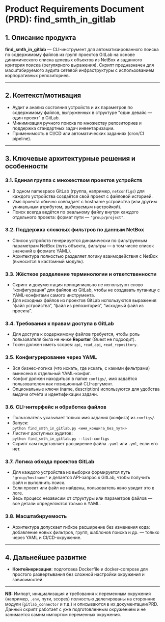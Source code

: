# Product Requirements Document (PRD): find_smth_in_gitlab

## 1. Описание продукта

**find_smth_in_gitlab** — CLI-инструмент для автоматизированного поиска по содержимому файлов из групп проектов GitLab на основе динамического списка целевых объектов из NetBox и заданного критерия поиска (регулярного выражения). Скрипт предназначен для масштабируемого аудита сетевой инфраструктуры с использованием корпоративных репозиториев.

---

## 2. Контекст/мотивация

- Аудит и анализ состояния устройств и их параметров по содержимому файлов, выгруженных в структуре "один девайс — один проект" в GitLab.
- Минимизация ручного поиска по множеству репозиториев и поддержка стандартных задач инвентаризации.
- Применимость в CI/CD или автоматических заданиях (cron/CI pipeline).

---

## 3. Ключевые архитектурные решения и особенности

### 3.1. Единая группа с множеством проектов устройств

- В одном namespace GitLab (группа, например, `netconfigs`) для каждого устройства создаётся свой проект с файловой историей.
- Имя проекта обычно совпадает с hostname устройства (или другим уникальным атрибутом, выбираемым настройкой).
- Поиск всегда ведётся по реальному файлу внутри каждого отдельного проекта: формат пути — `"group/project"`.

### 3.2. Поддержка сложных фильтров по данным NetBox

- Список устройств генерируется динамически по фильтруемым параметрам NetBox (путь объекта, фильтры — в том числе список значений в формате YAML).
- Архитектура полностью разделяет логику взаимодействия с NetBox (выносится в кастомный модуль).

### 3.3. Жёсткое разделение терминологии и ответственности

- Скрипт и документация принципиально не используют слово “конфигурация” для файлов из GitLab, чтобы не создавать путаницу с YAML-конфигами самого инструмента.
- Для исходных файлов из проектов GitLab используются выражения: “файл устройства”, “файл из репозитория”, “исходный файл из проекта”.

### 3.4. Требования к правам доступа в GitLab

- Для доступа к содержимому файлов требуется, чтобы роль пользователя была не ниже **Reporter** (Guest не подходит).
- Токен должен иметь scopes: `api`, `read_api`, `read_repository`.

### 3.5. Конфигурирование через YAML

- Вся бизнес-логика (что искать, где искать, с какими фильтрами) вынесена в отдельный YAML-конфиг.
- Конфиг должен находиться в папке `configs/`, имя задаётся пользователем как позиционный CLI-аргумент.
- Опциональные ключи (name, description) используются для удобства выдачи отчёта и идентификации задачи.

### 3.6. CLI-интерфейс и обработка файлов

- Пользователь указывает только имя задания (конфига) из `configs/`.
- Запуск:  
  `python find_smth_in_gitlab.py <имя_конфига_без_пути>`
- Листинг доступных аудитов:  
  `python find_smth_in_gitlab.py --list-configs`
- Скрипт сам подставляет расширение файла `.yaml` или `.yml`, если его нет.

### 3.7. Логика обхода проектов GitLab

- Для каждого устройства из выборки формируется путь `"group/hostname"` и делается API-запрос к GitLab, чтобы получить файл и выполнить поиск.
- Если проект или файл не найдены, пользователь явно увидит это в логе.
- Весь процесс независим от структуры или параметров файлов — все детали определяются только в YAML.

### 3.8. Масштабируемость

- Архитектура допускает гибкое расширение без изменения кода: добавление новых фильтров, групп, шаблонов поиска и др. — только через YAML и CI/CD-окружение.

---

## 4. Дальнейшее развитие

- **Контейнеризация**: подготовка Dockerfile и docker-compose для простого развертывания без сложной настройки окружения и зависимостей.

---

**NB:** Импорт, инициализация и требования к переменным окружения (например, `.env`, пути, scopes) полностью делегированы на сторонние модули (`gitlab_connector` и т.д.) и описываются в их документации/PRD.  
Данный скрипт работает с уже подготовленным окружением и не занимается самим импортом переменных окружения.